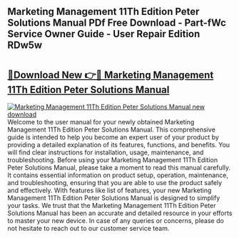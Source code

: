 ## Marketing Management 11Th Edition Peter Solutions Manual PDf Free Download - Part-fWc Service Owner Guide - User Repair Edition RDw5w

# <h2><a href="http://bc51424.oget.top/?id=Marketing+Management+11Th+Edition+Peter+Solutions+Manual">🔗Download New 👉🔴 Marketing Management 11Th Edition Peter Solutions Manual</a></h2>

[![Marketing Management 11Th Edition Peter Solutions Manual new download](https://i.imgur.com/5g1atiW.png)](http://bc51424.oget.top/?id=Marketing+Management+11Th+Edition+Peter+Solutions+Manual)
Welcome to the user manual for your newly obtained Marketing Management 11Th Edition Peter Solutions Manual. This comprehensive guide is intended to help you become an expert user of your product by providing a detailed explanation of its features, functions, and benefits. You will find clear instructions for installation, usage, maintenance, and troubleshooting. Before using your Marketing Management 11Th Edition Peter Solutions Manual, please take a moment to read this manual carefully. It contains essential information on product setup, operation, maintenance, and troubleshooting, ensuring that you are able to use the product safely and effectively. With features like list of features, your new Marketing Management 11Th Edition Peter Solutions Manual is designed to simplify your tasks. We trust that the Marketing Management 11Th Edition Peter Solutions Manual has been an accurate and detailed resource in your efforts to master your new device. In case of any queries or concerns, please do not hesitate to reach out to our customer service team.
